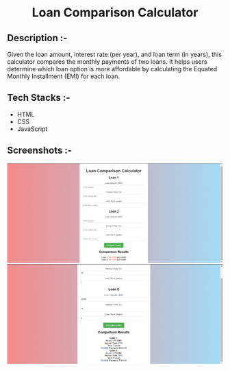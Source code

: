 # <p align="center">Loan Comparison Calculator</p>

## Description :-

Given the loan amount, interest rate (per year), and loan term (in years), this calculator compares the monthly payments of two loans. It helps users determine which loan option is more affordable by calculating the Equated Monthly Installment (EMI) for each loan.

## Tech Stacks :-

- HTML
- CSS
- JavaScript

## Screenshots :-

![alt text](image.png)
![alt text](image-1.png)